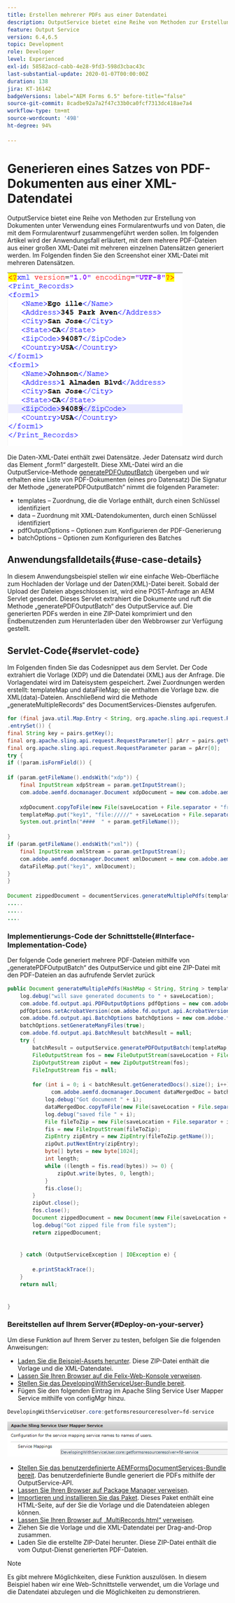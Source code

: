 ```yaml
---
title: Erstellen mehrerer PDFs aus einer Datendatei
description: OutputService bietet eine Reihe von Methoden zur Erstellung von Dokumenten unter Verwendung eines Formularentwurfs und von Daten, die mit dem Formularentwurf zusammengeführt werden sollen. Erfahren Sie, wie Sie mehrere PDF-Dateien aus einer großen XML-Datei generieren, die mehrere einzelne Datensätze enthält.
feature: Output Service
version: 6.4,6.5
topic: Development
role: Developer
level: Experienced
exl-id: 58582acd-cabb-4e28-9fd3-598d3cbac43c
last-substantial-update: 2020-01-07T00:00:00Z
duration: 138
jira: KT-16142
badgeVersions: label="AEM Forms 6.5" before-title="false"
source-git-commit: 8cadbe92a7a2f47c33b0ca0fcf7313dc418ae7a4
workflow-type: tm+mt
source-wordcount: '498'
ht-degree: 94%

---
```


# Generieren eines Satzes von PDF-Dokumenten aus einer XML-Datendatei

OutputService bietet eine Reihe von Methoden zur Erstellung von Dokumenten unter Verwendung eines Formularentwurfs und von Daten, die mit dem Formularentwurf zusammengeführt werden sollen. Im folgenden Artikel wird der Anwendungsfall erläutert, mit dem mehrere PDF-Dateien aus einer großen XML-Datei mit mehreren einzelnen Datensätzen generiert werden.
Im Folgenden finden Sie den Screenshot einer XML-Datei mit mehreren Datensätzen.

![multi-record-xml](assets/multi-record-xml.PNG)

Die Daten-XML-Datei enthält zwei Datensätze. Jeder Datensatz wird durch das Element „form1“ dargestellt. Diese XML-Datei wird an die OutputService-Methode [generatePDFOutputBatch](https://helpx.adobe.com/de/aem-forms/6/javadocs/com/adobe/fd/output/api/OutputService.html) übergeben und wir erhalten eine Liste von PDF-Dokumenten (eines pro Datensatz)
Die Signatur der Methode „generatePDFOutputBatch“ nimmt die folgenden Parameter:

* templates – Zuordnung, die die Vorlage enthält, durch einen Schlüssel identifiziert
* data – Zuordnung mit XML-Datendokumenten, durch einen Schlüssel identifiziert
* pdfOutputOptions – Optionen zum Konfigurieren der PDF-Generierung
* batchOptions – Optionen zum Konfigurieren des Batches



## Anwendungsfalldetails{#use-case-details}

In diesem Anwendungsbeispiel stellen wir eine einfache Web-Oberfläche zum Hochladen der Vorlage und der Daten(XML)-Datei bereit. Sobald der Upload der Dateien abgeschlossen ist, wird eine POST-Anfrage an AEM Servlet gesendet. Dieses Servlet extrahiert die Dokumente und ruft die Methode „generatePDFOutputBatch“ des OutputService auf. Die generierten PDFs werden in eine ZIP-Datei komprimiert und den Endbenutzenden zum Herunterladen über den Webbrowser zur Verfügung gestellt.

## Servlet-Code{#servlet-code}

Im Folgenden finden Sie das Codesnippet aus dem Servlet. Der Code extrahiert die Vorlage (XDP) und die Datendatei (XML) aus der Anfrage. Die Vorlagendatei wird im Dateisystem gespeichert. Zwei Zuordnungen werden erstellt: templateMap und dataFileMap; sie enthalten die Vorlage bzw. die XML(data)-Dateien. Anschließend wird die Methode „generateMultipleRecords“ des DocumentServices-Dienstes aufgerufen.

```java
for (final java.util.Map.Entry < String, org.apache.sling.api.request.RequestParameter[] > pairs: params
.entrySet()) {
final String key = pairs.getKey();
final org.apache.sling.api.request.RequestParameter[] pArr = pairs.getValue();
final org.apache.sling.api.request.RequestParameter param = pArr[0];
try {
if (!param.isFormField()) {

if (param.getFileName().endsWith("xdp")) {
    final InputStream xdpStream = param.getInputStream();
    com.adobe.aemfd.docmanager.Document xdpDocument = new com.adobe.aemfd.docmanager.Document(xdpStream);

    xdpDocument.copyToFile(new File(saveLocation + File.separator + "fromui.xdp"));
    templateMap.put("key1", "file://///" + saveLocation + File.separator + "fromui.xdp");
    System.out.println("####  " + param.getFileName());

}
if (param.getFileName().endsWith("xml")) {
    final InputStream xmlStream = param.getInputStream();
    com.adobe.aemfd.docmanager.Document xmlDocument = new com.adobe.aemfd.docmanager.Document(xmlStream);
    dataFileMap.put("key1", xmlDocument);
}
}

Document zippedDocument = documentServices.generateMultiplePdfs(templateMap, dataFileMap,saveLocation);
.....
.....
....
```

### Implementierungs-Code der Schnittstelle{#Interface-Implementation-Code}

Der folgende Code generiert mehrere PDF-Dateien mithilfe von „generatePDFOutputBatch“ des OutputService und gibt eine ZIP-Datei mit den PDF-Dateien an das aufrufende Servlet zurück

```java
public Document generateMultiplePdfs(HashMap < String, String > templateMap, HashMap < String, Document > dataFileMap, String saveLocation) {
    log.debug("will save generated documents to " + saveLocation);
    com.adobe.fd.output.api.PDFOutputOptions pdfOptions = new com.adobe.fd.output.api.PDFOutputOptions();
    pdfOptions.setAcrobatVersion(com.adobe.fd.output.api.AcrobatVersion.Acrobat_11);
    com.adobe.fd.output.api.BatchOptions batchOptions = new com.adobe.fd.output.api.BatchOptions();
    batchOptions.setGenerateManyFiles(true);
    com.adobe.fd.output.api.BatchResult batchResult = null;
    try {
        batchResult = outputService.generatePDFOutputBatch(templateMap, dataFileMap, pdfOptions, batchOptions);
        FileOutputStream fos = new FileOutputStream(saveLocation + File.separator + "zippedfile.zip");
        ZipOutputStream zipOut = new ZipOutputStream(fos);
        FileInputStream fis = null;

        for (int i = 0; i < batchResult.getGeneratedDocs().size(); i++) {
              com.adobe.aemfd.docmanager.Document dataMergedDoc = batchResult.getGeneratedDocs().get(i);
            log.debug("Got document " + i);
            dataMergedDoc.copyToFile(new File(saveLocation + File.separator + i + ".pdf"));
            log.debug("saved file " + i);
            File fileToZip = new File(saveLocation + File.separator + i + ".pdf");
            fis = new FileInputStream(fileToZip);
            ZipEntry zipEntry = new ZipEntry(fileToZip.getName());
            zipOut.putNextEntry(zipEntry);
            byte[] bytes = new byte[1024];
            int length;
            while ((length = fis.read(bytes)) >= 0) {
                zipOut.write(bytes, 0, length);
            }
            fis.close();
        }
        zipOut.close();
        fos.close();
        Document zippedDocument = new Document(new File(saveLocation + File.separator + "zippedfile.zip"));
        log.debug("Got zipped file from file system");
        return zippedDocument;


    } catch (OutputServiceException | IOException e) {

        e.printStackTrace();
    }
    return null;


}
```

### Bereitstellen auf Ihrem Server{#Deploy-on-your-server}

Um diese Funktion auf Ihrem Server zu testen, befolgen Sie die folgenden Anweisungen:

* [Laden Sie die Beispiel-Assets herunter](assets/mult-records-template-and-xml-file.zip). Diese ZIP-Datei enthält die Vorlage und die XML-Datendatei.
* [Lassen Sie Ihren Browser auf die Felix-Web-Konsole verweisen](http://localhost:4502/system/console/bundles).
* [Stellen Sie das DevelopingWithServiceUser-Bundle bereit](/help/forms/assets/common-osgi-bundles/DevelopingWithServiceUser.jar).
* Fügen Sie den folgenden Eintrag im Apache Sling Service User Mapper Service mithilfe von configMgr hinzu.

```java
DevelopingWithServiceUser.core:getformsresourceresolver=fd-service
```



![user-mapper-service](assets/user-mapper-service-fd-service.png)

* [Stellen Sie das benutzerdefinierte AEMFormsDocumentServices-Bundle bereit](/help/forms/assets/common-osgi-bundles/AEMFormsDocumentServices.core-1.0-SNAPSHOT.jar). Das benutzerdefinierte Bundle generiert die PDFs mithilfe der OutputService-API.
* [Lassen Sie Ihren Browser auf Package Manager verweisen](http://localhost:4502/crx/packmgr/index.jsp).
* [Importieren und installieren Sie das Paket](assets/generate-multiple-pdf-from-xml.zip). Dieses Paket enthält eine HTML-Seite, auf der Sie die Vorlage und die Datendateien ablegen können.
* [Lassen Sie Ihren Browser auf „MultiRecords.html“ verweisen](http://localhost:4502/content/DocumentServices/Multirecord.html?).
* Ziehen Sie die Vorlage und die XML-Datendatei per Drag-and-Drop zusammen.
* Laden Sie die erstellte ZIP-Datei herunter. Diese ZIP-Datei enthält die vom Output-Dienst generierten PDF-Dateien.

>[!NOTE]
>Es gibt mehrere Möglichkeiten, diese Funktion auszulösen. In diesem Beispiel haben wir eine Web-Schnittstelle verwendet, um die Vorlage und die Datendatei abzulegen und die Möglichkeiten zu demonstrieren.
